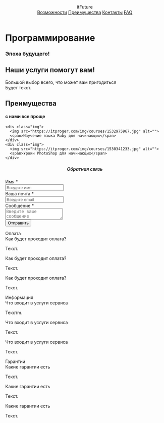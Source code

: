 <!DOCTYPE html>
<html lang="en">
<head>
  <meta charset="UTF-8">
  <meta name="viewport" content="width=device-width, initial-scale=1.0">
  <meta http-equiv="X-UA-Compatible" content="ie=edge">
  <title>HTML5 и CSS3 сайт</title>
  <link rel="stylesheet" href="css/main.css">
</head>
<body>
  <header>
    <div id="logo" onclick="slowScroll('#top')">
      <span>itFuture</span>
    </div>
    <div id="about">
      <a href="#" title="Возможности" onclick="slowScroll('#main')">Возможности</a>
      <a href="#" onclick="slowScroll('#overview')" title="Преимущества">Преимущества</a>
      <a href="#" onclick="slowScroll('#contacts')" title="Контакты">Контакты</a>
      <a href="#" onclick="slowScroll('#faq')" title="Ответы на вопросы">FAQ</a>
    </div>
  </header>

  <div id="top">
    <h1>Программирование</h1>
    <h3>Эпоха будущего!</h3>
  </div>

  <div id="main">
    <div class="intro">
      <h2>Наши услуги помогут вам!</h2>
      <span>Большой выбор всего, что может вам пригодиться</span>
    </div>
    <div class="text">
      <span>Будет текст.</span>
    </div>
  </div>

  <div id="overview">
    <h2>Преимущества</h2>
    <h4>с нами все проще</h4>

    <div class="img">
      <img src="https://itproger.com/img/courses/1532975967.jpg" alt="">
      <span>Изучение языка Ruby для начинающих</span>
    </div>
    <div class="img">
      <img src="https://itproger.com/img/courses/1530341233.jpg" alt="">
      <span>Уроки PhotoShop для начинающих</span>
    </div>
  </div>

  <div id="contacts">
    <center><h5>Обратная связь</h5></center>
    <form id="form_input" action="post.php" method="POST">
      <label for="name">Имя <span>*</span></label><br>
      <input type="text" placeholder="Введите имя" name="name" id="name"><br>
      <label for="email">Ваша почта <span>*</span></label><br>
      <input type="email" placeholder="Введите email" name="email" id="email"><br>
      <label for="message">Сообщение <span>*</span></label><br>
      <textarea placeholder="Введите ваше сообщение" name="message" id="message"></textarea><br>
        <button class="btn btn-success" type="submit">Отправить</button>
    </form>
  </div>
  </div>
  <div id="faq">
    <div>
      <span class="title">Оплата</span><br>
      <span class="heading">Как будет проходит оплата?</span>
      <p>Текст.</p>
      <span class="heading">Как будет проходит оплата?</span>
      <p>Текст.</p>
      <span class="heading">Как будет проходит оплата?</span>
      <p>Текст.</p>
    </div>
    <div>
      <span class="title">Информация</span><br>
      <span class="heading">Что входит в услуги сервиса</span>
      <p>Текстm.</p>
      <span class="heading">Что входит в услуги сервиса</span>
      <p>Текст.</p>
      <span class="heading">Что входит в услуги сервиса</span>
      <p>Текст.</p>
    </div>
    <div>
      <span class="title">Гарантии</span><br>
      <span class="heading">Какие гарантии есть</span>
      <p>Текст.</p>
      <span class="heading">Какие гарантии есть</span>
      <p>Текст.</p>
      <span class="heading">Какие гарантии есть</span>
      <p>Текст.</p>
    </div>
  </div>

  <script src="https://ajax.googleapis.com/ajax/libs/jquery/3.3.1/jquery.min.js"></script>
  <script>
    function slowScroll(id) {
      $('html, body').animate({
        scrollTop: $(id).offset().top
      }, 500);
    }

    $(document).on("scroll", function () {
      if($(window).scrollTop() === 0)
        $("header").removeClass("fixed");
      else
        $("header").attr("class", "fixed");
    });
  </script>
</body>
</html>
